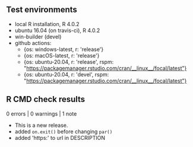 ## Test environments
* local R installation, R 4.0.2
* ubuntu 16.04 (on travis-ci), R 4.0.2
* win-builder (devel)
* github actions:
  - {os: windows-latest, r: 'release'}
  - {os: macOS-latest, r: 'release'}
  - {os: ubuntu-20.04, r: 'release', rspm: "https://packagemanager.rstudio.com/cran/__linux__/focal/latest"}
  - {os: ubuntu-20.04, r: 'devel', rspm: "https://packagemanager.rstudio.com/cran/__linux__/focal/latest"}


## R CMD check results

0 errors | 0 warnings | 1 note

* This is a new release.
* added `on.exit()` before changing `par()`
* added 'https:' to url in DESCRIPTION

